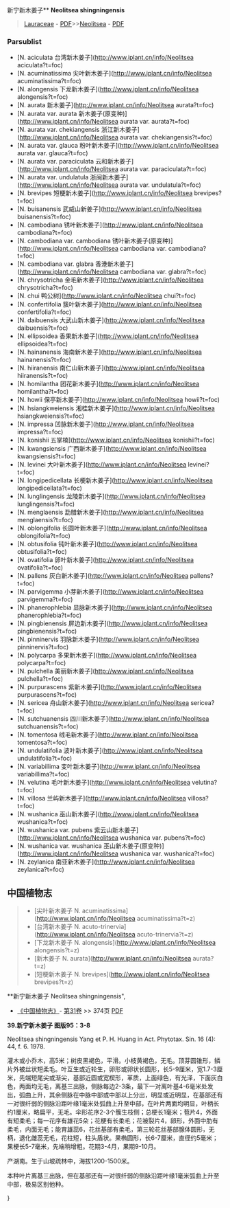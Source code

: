 新宁新木姜子** **Neolitsea shingningensis**

> [Lauraceae](http://www.iplant.cn/info/Lauraceae?t=foc) - [PDF](http://www.iplant.cn/foc/pdf/Lauraceae.pdf)>>[Neolitsea](http://www.iplant.cn/info/Neolitsea?t=foc) - [PDF](http://www.iplant.cn/foc/pdf/Neolitsea.pdf)



### Parsublist

* [N.  aciculata  台湾新木姜子](http://www.iplant.cn/info/Neolitsea aciculata?t=foc)
* [N.  acuminatissima  尖叶新木姜子](http://www.iplant.cn/info/Neolitsea acuminatissima?t=foc)
* [N.  alongensis  下龙新木姜子](http://www.iplant.cn/info/Neolitsea alongensis?t=foc)
* [N.  aurata  新木姜子](http://www.iplant.cn/info/Neolitsea aurata?t=foc)
* [N.  aurata var. aurata  新木姜子(原变种)](http://www.iplant.cn/info/Neolitsea aurata var. aurata?t=foc)
* [N.  aurata var. chekiangensis  浙江新木姜子](http://www.iplant.cn/info/Neolitsea aurata var. chekiangensis?t=foc)
* [N.  aurata var. glauca  粉叶新木姜子](http://www.iplant.cn/info/Neolitsea aurata var. glauca?t=foc)
* [N.  aurata var. paraciculata  云和新木姜子](http://www.iplant.cn/info/Neolitsea aurata var. paraciculata?t=foc)
* [N.  aurata var. undulatula  浙闽新木姜子](http://www.iplant.cn/info/Neolitsea aurata var. undulatula?t=foc)
* [N.  brevipes  短梗新木姜子](http://www.iplant.cn/info/Neolitsea brevipes?t=foc)
* [N.  buisanensis  武威山新姜子](http://www.iplant.cn/info/Neolitsea buisanensis?t=foc)
* [N.  cambodiana  锈叶新木姜子](http://www.iplant.cn/info/Neolitsea cambodiana?t=foc)
* [N.  cambodiana var. cambodiana  锈叶新木姜子(原变种)](http://www.iplant.cn/info/Neolitsea cambodiana var. cambodiana?t=foc)
* [N.  cambodiana var. glabra  香港新木姜子](http://www.iplant.cn/info/Neolitsea cambodiana var. glabra?t=foc)
* [N.  chrysotricha  金毛新木姜子](http://www.iplant.cn/info/Neolitsea chrysotricha?t=foc)
* [N.  chui  鸭公树](http://www.iplant.cn/info/Neolitsea chui?t=foc)
* [N.  confertifolia  簇叶新木姜子](http://www.iplant.cn/info/Neolitsea confertifolia?t=foc)
* [N.  daibuensis  大武山新木姜子](http://www.iplant.cn/info/Neolitsea daibuensis?t=foc)
* [N.  ellipsoidea  香果新木姜子](http://www.iplant.cn/info/Neolitsea ellipsoidea?t=foc)
* [N.  hainanensis  海南新木姜子](http://www.iplant.cn/info/Neolitsea hainanensis?t=foc)
* [N.  hiiranensis  南仁山新木姜子](http://www.iplant.cn/info/Neolitsea hiiranensis?t=foc)
* [N.  homilantha  团花新木姜子](http://www.iplant.cn/info/Neolitsea homilantha?t=foc)
* [N.  howii  保亭新木姜子](http://www.iplant.cn/info/Neolitsea howii?t=foc)
* [N.  hsiangkweiensis  湘桂新木姜子](http://www.iplant.cn/info/Neolitsea hsiangkweiensis?t=foc)
* [N.  impressa  凹脉新木姜子](http://www.iplant.cn/info/Neolitsea impressa?t=foc)
* [N.  konishii  五掌楠](http://www.iplant.cn/info/Neolitsea konishii?t=foc)
* [N.  kwangsiensis  广西新木姜子](http://www.iplant.cn/info/Neolitsea kwangsiensis?t=foc)
* [N.  levinei  大叶新木姜子](http://www.iplant.cn/info/Neolitsea levinei?t=foc)
* [N.  longipedicellata  长梗新木姜子](http://www.iplant.cn/info/Neolitsea longipedicellata?t=foc)
* [N.  lunglingensis  龙陵新木姜子](http://www.iplant.cn/info/Neolitsea lunglingensis?t=foc)
* [N.  menglaensis  勐腊新木姜子](http://www.iplant.cn/info/Neolitsea menglaensis?t=foc)
* [N.  oblongifolia  长圆叶新木姜子](http://www.iplant.cn/info/Neolitsea oblongifolia?t=foc)
* [N.  obtusifolia  钝叶新木姜子](http://www.iplant.cn/info/Neolitsea obtusifolia?t=foc)
* [N.  ovatifolia  卵叶新木姜子](http://www.iplant.cn/info/Neolitsea ovatifolia?t=foc)
* [N.  pallens  灰白新木姜子](http://www.iplant.cn/info/Neolitsea pallens?t=foc)
* [N.  parvigemma  小芽新木姜子](http://www.iplant.cn/info/Neolitsea parvigemma?t=foc)
* [N.  phanerophlebia  显脉新木姜子](http://www.iplant.cn/info/Neolitsea phanerophlebia?t=foc)
* [N.  pingbienensis  屏边新木姜子](http://www.iplant.cn/info/Neolitsea pingbienensis?t=foc)
* [N.  pinninervis  羽脉新木姜子](http://www.iplant.cn/info/Neolitsea pinninervis?t=foc)
* [N.  polycarpa  多果新木姜子](http://www.iplant.cn/info/Neolitsea polycarpa?t=foc)
* [N.  pulchella  美丽新木姜子](http://www.iplant.cn/info/Neolitsea pulchella?t=foc)
* [N.  purpurascens  紫新木姜子](http://www.iplant.cn/info/Neolitsea purpurascens?t=foc)
* [N.  sericea  舟山新木姜子](http://www.iplant.cn/info/Neolitsea sericea?t=foc)
* [N.  sutchuanensis  四川新木姜子](http://www.iplant.cn/info/Neolitsea sutchuanensis?t=foc)
* [N.  tomentosa  绒毛新木姜子](http://www.iplant.cn/info/Neolitsea tomentosa?t=foc)
* [N.  undulatifolia  波叶新木姜子](http://www.iplant.cn/info/Neolitsea undulatifolia?t=foc)
* [N.  variabillima  变叶新木姜子](http://www.iplant.cn/info/Neolitsea variabillima?t=foc)
* [N.  velutina  毛叶新木姜子](http://www.iplant.cn/info/Neolitsea velutina?t=foc)
* [N.  villosa  兰屿新木姜子](http://www.iplant.cn/info/Neolitsea villosa?t=foc)
* [N.  wushanica  巫山新木姜子](http://www.iplant.cn/info/Neolitsea wushanica?t=foc)
* [N.  wushanica var. pubens  紫云山新木姜子](http://www.iplant.cn/info/Neolitsea wushanica var. pubens?t=foc)
* [N.  wushanica var. wushanica  巫山新木姜子(原变种)](http://www.iplant.cn/info/Neolitsea wushanica var. wushanica?t=foc)
* [N.  zeylanica  南亚新木姜子](http://www.iplant.cn/info/Neolitsea zeylanica?t=foc)


## 中国植物志

> * [尖叶新木姜子  N.  acuminatissima](http://www.iplant.cn/info/Neolitsea acuminatissima?t=z)
> * [台湾新木姜子  N.  acuto-trinervia](http://www.iplant.cn/info/Neolitsea acuto-trinervia?t=z)
> * [下龙新木姜子  N.  alongensis](http://www.iplant.cn/info/Neolitsea alongensis?t=z)
> * [新木姜子  N.  aurata](http://www.iplant.cn/info/Neolitsea aurata?t=z)
> * [短梗新木姜子  N.  brevipes](http://www.iplant.cn/info/Neolitsea brevipes?t=z)


**新宁新木姜子 Neolitsea shingningensis",



* [《中国植物志》](http://www.iplant.cn/frps)- [第31卷](http://www.iplant.cn/frps/vol/31) >> 374页 [PDF](http://www.iplant.cn/frps/pdf/31/374b.PDF)


**39.新宁新木姜子 图版95：3-8**

Neolitsea shingningensis Yang et P. H. Huang in Act. Phytotax. Sin. 16 (4): 44, f. 6. 1978.

灌木或小乔木，高5米；树皮黑褐色，平滑。小枝黄褐色，无毛。顶芽圆锥形，鳞片外被丝状短柔毛。叶互生或近轮生，卵形或卵状长圆形，长5-9厘米，宽1.7-3厘米，先端短尾尖或渐尖，基部近圆或宽楔形，革质，上面绿色，有光泽，下面灰白色，两面均无毛，离基三出脉，侧脉每边2-3条，最下一对离叶基4-6毫米处发出，弧曲上升，其余侧脉在中脉中部或中部以上分出，明显或近明显，在基部还有一对很纤弱的侧脉沿距叶缘1毫米处弧曲上升至中部，在叶片两面均明显，叶柄长约1厘米，略扁平，无毛。伞形花序2-3个簇生枝侧；总梗长1毫米；苞片4，外面有短柔毛；每一花序有雄花5朵；花梗有长柔毛；花被裂片4，卵形，外面中肋有柔毛，内面无毛；能育雄蕊6，花丝基部有柔毛，第三轮花丝基部腺体圆形，无柄，退化雌蕊无毛，花柱短，柱头盾状。果椭圆形，长6-7厘米，直径约5毫米；果梗长5-7毫米，先端稍增粗。花期3-4月，果期9-10月。

产湖南。生于山坡疏林中，海拔1200-1500米。

本种叶片离基三出脉，但在基部还有一对很纤弱的侧脉沿距叶缘1毫米弧曲上升至中部，极易区别他种。



}
